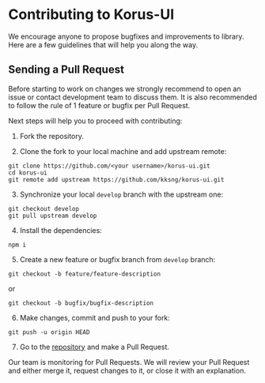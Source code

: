 # Contributing to Korus-UI

We encourage anyone to propose bugfixes and improvements to library. Here are a few guidelines that will help you along the way.

## Sending a Pull Request

Before starting to work on changes we strongly recommend to open an issue or contact development team to discuss them.
It is also recommended to follow the rule of 1 feature or bugfix per Pull Request.

Next steps will help you to proceed with contributing:

1. Fork the repository.

2. Clone the fork to your local machine and add upstream remote:

```
git clone https://github.com/<your username>/korus-ui.git
cd korus-ui
git remote add upstream https://github.com/kksng/korus-ui.git
```
3. Synchronize your local `develop` branch with the upstream one:

```
git checkout develop
git pull upstream develop
```
4. Install the dependencies:

```
npm i
```
5. Create a new feature or bugfix branch from `develop` branch:

```
git checkout -b feature/feature-description
```
or
```
git checkout -b bugfix/bugfix-description
```
6. Make changes, commit and push to your fork:

```
git push -u origin HEAD
```
7. Go to the [repository](https://github.com/kksng/korus-ui) and make a Pull Request.

Our team is monitoring for Pull Requests. We will review your Pull Request and either merge it, request changes to it, or close it with an explanation.
